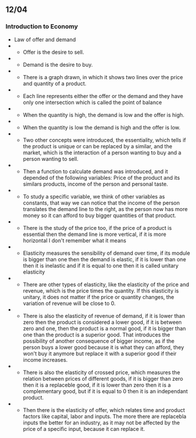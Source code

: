 ## 12/04

### Introduction to Economy

- Law of offer and demand
- - Offer is the desire to sell.
- - Demand is the desire to buy.
- - There is a graph drawn, in which it shows two lines over the price and quantity of a product.
- - Each line represents either the offer or the demand and they have only one intersection which is called the point of balance
- - When the quantity is high, the demand is low and the offer is high.
- - When the quantity is low the demand is high and the offer is low.
- - Two other concepts were introduced, the essentiality, which tells if the product is unique or can be replaced by a similar, and the market, which is the interaction of a person wanting to buy and a person wanting to sell.
- - Then a function to calculate demand was introduced, and it depended of the following variables: Price of the product and its similars products, income of the person and personal taste.
- - To study a specific variable, we think of other variables as constants, that way we can notice that the income of the person translates the demand line to the right, as the person now has more money so it can afford to buy bigger quantities of that product.
- - There is the study of the price too, if the price of a product is essential then the demand line is more vertical, if it is more horizontal I don't remember what it means
- - Elasticity measures the sensibility of demand over time, if its module is bigger than one then the demand is elastic, if it is lower than one then it is inelastic and if it is equal to one then it is called unitary elasticity
- - There are other types of elasticity, like the elasticity of the price and revenue, which is the price times the quantity. If this elasticity is unitary, it does not matter if the price or quantity changes, the variation of revenue will be close to 0.
- - There is also the elasticity of revenue of demand, if it is lower than zero then the product is considered a lower good, if it is between zero and one, then the product is a normal good, if it is bigger than one than the product is a superior good. That introduces the possibility of another consequence of bigger income, as if the person buys a lower good because it is what they can afford, they won't buy it anymore but replace it with a superior good if their income increases.
- - There is also the elasticity of crossed price, which measures the relation between prices of different goods, if it is bigger than zero then it is a replaceble good, if it is lower than zero then it is a complementary good, but if it is equal to 0 then it is an independant product.
- - Then there is the elasticity of offer, which relates time and product factors like capital, labor and inputs. The more there are replacebla inputs the better for an industry, as it may not be affected by the price of a specific input, because it can replace it.